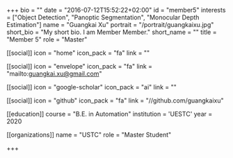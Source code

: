 +++
bio = ""
date = "2016-07-12T15:52:22+02:00"
id = "member5"
interests = ["Object Detection", "Panoptic Segmentation", "Monocular Depth Estimation"]
name = "Guangkai Xu"
portrait = "/portrait/guangkaixu.jpg"
short_bio = "My short bio. I am Member Member."
short_name = ""
title = "Member 5"
role = "Master"

[[social]]
    icon = "home"
    icon_pack = "fa"
    link = ""

[[social]]
    icon = "envelope"
    icon_pack = "fa"
    link = "mailto:guangkai.xu@gmail.com"

[[social]]
    icon = "google-scholar"
    icon_pack = "ai"
    link = ""

[[social]]
    icon = "github"
    icon_pack = "fa"
    link = "//github.com/guangkaixu"

[[education]]
    course = "B.E. in Automation"
    institution = 'UESTC'
    year = 2020

[[organizations]]
    name = "USTC"
    role = "Master Student"

+++
